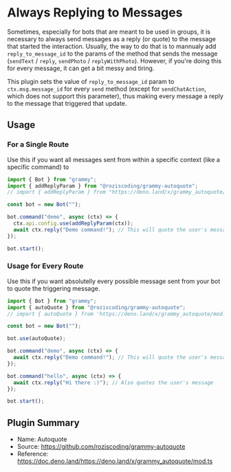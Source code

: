 # Always Replying to Messages

Sometimes, especially for bots that are meant to be used in groups, it is necessary to always send messages as a reply (or quote) to the message that started the interaction.
Usually, the way to do that is to mannualy add `reply_to_message_id` to the params of the method that sends the message (`sendText` / `reply`, `sendPhoto` / `replyWithPhoto`).
However, if you're doing this for every message, it can get a bit messy and tiring.

This plugin sets the value of `reply_to_message_id` param to `ctx.msg.message_id` for every `send` method (except for `sendChatAction`, which does not support this parameter), thus making every message a reply to the message that triggered that update.

## Usage

### For a Single Route

Use this if you want all messages sent from within a specific context (like a specific command) to

```ts
import { Bot } from "grammy";
import { addReplyParam } from "@roziscoding/grammy-autoquote";
// import { addReplyParam } from "https://deno.land/x/grammy_autoquote/mod.ts"

const bot = new Bot("");

bot.command("demo", async (ctx) => {
  ctx.api.config.use(addReplyParam(ctx));
  await ctx.reply("Demo command!"); // This will quote the user's message
});

bot.start();
```

### Usage for Every Route

Use this if you want absolutelly every possible message sent from your bot to quote the triggering message.

```ts
import { Bot } from "grammy";
import { autoQuote } from "@roziscoding/grammy-autoquote";
// import { autoQuote } from 'https://deno.land/x/grammy_autoquote/mod.ts'

const bot = new Bot("");

bot.use(autoQuote);

bot.command("demo", async (ctx) => {
  await ctx.reply("Demo command!"); // This will quote the user's message
});

bot.command("hello", async (ctx) => {
  await ctx.reply("Hi there :)"); // Also quotes the user's message
});

bot.start();
```

## Plugin Summary

- Name: Autoquote
- Source: <https://github.com/roziscoding/grammy-autoquote>
- Reference: <https://doc.deno.land/https://deno.land/x/grammy_autoquote/mod.ts>
